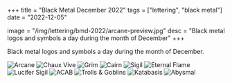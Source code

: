 +++
title = "Black Metal December 2022"
tags = ["lettering", "black metal"]
date = "2022-12-05"

image = "/img/lettering/bmd-2022/arcane-preview.jpg"
desc = "Black metal logos and symbols a day during the month of December"
+++

Black metal logos and symbols a day during the month of December.

![Arcane](/img/lettering/bmd-2022/arcane-preview.jpg "Arcane")
![Chaux Vive](/img/lettering/bmd-2022/chaux-vive-preview.jpg "Chaux Vive")
![Grim](/img/lettering/bmd-2022/grim-preview.jpg "Grim")
![Cairn](/img/lettering/bmd-2022/cairn-preview.jpg "Cairn")
![Sigil](/img/lettering/bmd-2022/sigil-preview.jpg "Sigil")
![Eternal Flame](/img/lettering/bmd-2022/eternal-flame-preview.jpg "Eternal Flame")
![Lucifer Sigil](/img/lettering/bmd-2022/sigil-lucifer-preview.jpg "Lucifer Sigil")
![ACAB](/img/lettering/bmd-2022/acab-preview.jpg "ACAB")
![Trolls & Goblins](/img/lettering/bmd-2022/trolls-goblins-preview.jpg "Trolls & Goblins")
![Katabasis](/img/lettering/bmd-2022/katabasis-preview.jpg "Katabasis")
![Abysmal](/img/lettering/bmd-2022/abysmal-preview.jpg "Abysmal")
